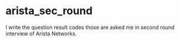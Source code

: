 # arista_sec_round

I write the question result codes those are asked me in second round interview of Arista Networks.

